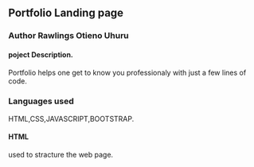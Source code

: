 ## Portfolio Landing page
### Author Rawlings Otieno Uhuru
#### poject Description.
 Portfolio helps one get to know you professionaly with just a few lines of code. 
 ### Languages used
 HTML,CSS,JAVASCRIPT,BOOTSTRAP.
 #### HTML
  used to stracture the web page.